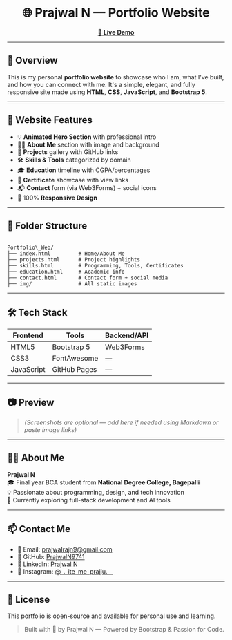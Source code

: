 

<h1 align="center">🌐 Prajwal N — Portfolio Website</h1>

<p align="center">
  <a href="https://prajwaln9741.github.io/Portfolio_Web/" target="_blank">
    🔗 <strong>Live Demo</strong>
  </a>
</p>

---

## 📌 Overview

This is my personal **portfolio website** to showcase who I am, what I’ve built, and how you can connect with me. It's a simple, elegant, and fully responsive site made using **HTML**, **CSS**, **JavaScript**, and **Bootstrap 5**.

---

## 🚀 Website Features

- 💡 **Animated Hero Section** with professional intro
- 👨‍💻 **About Me** section with image and background
- 💼 **Projects** gallery with GitHub links
- 🛠️ **Skills & Tools** categorized by domain
- 🎓 **Education** timeline with CGPA/percentages
- 🧾 **Certificate** showcase with view links
- 📬 **Contact** form (via Web3Forms) + social icons
- 📱 100% **Responsive Design**

---

## 📁 Folder Structure

```

Portfolio\_Web/
├── index.html         # Home/About Me
├── projects.html      # Project highlights
├── skills.html        # Programming, Tools, Certificates
├── education.html     # Academic info
├── contact.html       # Contact form + social media
├── img/               # All static images

```

---

## 🛠️ Tech Stack

| Frontend   | Tools       | Backend/API   |
|------------|-------------|---------------|
| HTML5      | Bootstrap 5 | Web3Forms     |
| CSS3       | FontAwesome | —             |
| JavaScript | GitHub Pages | —            |

---

## 📷 Preview

> *(Screenshots are optional — add here if needed using Markdown or paste image links)*

---

## 🙋‍♂️ About Me

**Prajwal N**  
🎓 Final year BCA student from **National Degree College, Bagepalli**  
💡 Passionate about programming, design, and tech innovation  
📌 Currently exploring full-stack development and AI tools  

---

## 📫 Contact Me

- 📧 Email: [prajwalrajn9@gmail.com](mailto:prajwalrajn9@gmail.com)
- 🐙 GitHub: [PrajwalN9741](https://github.com/PrajwalN9741)
- 🔗 LinkedIn: [Prajwal N](https://www.linkedin.com/in/prajwal-n9741)
- 📸 Instagram: [@_._ite_me_prajju.__](https://www.instagram.com/_._ite_me_prajju.__)

---

## 📄 License

This portfolio is open-source and available for personal use and learning.

> Built with 💙 by Prajwal N — Powered by Bootstrap & Passion for Code.
```
